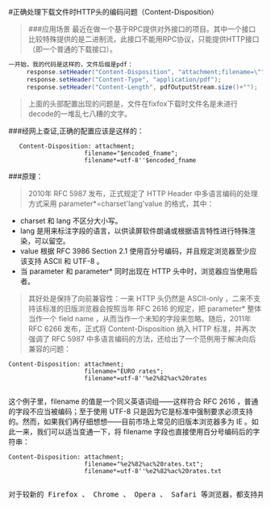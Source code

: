 #正确处理下载文件时HTTP头的编码问题（Content-Disposition）

>###应用场景
最近在做一个基于RPC提供对外接口的项目。其中一个接口比较特殊提供的是二进制流，此接口不能用RPC协议，只能提供HTTP接口（即一个普通的下载接口）。



``` java
一开始，我的代码是这样的，文件后缀是pdf：
     response.setHeader("Content-Disposition", "attachment;filename=\"" + URLEncoder.encode(fileName +".pdf", "UTF-8"));
     response.setHeader("Content-Type", "application/pdf");
     response.setHeader("Content-Length", pdfOutputStream.size()+"");
```

>上面的头部配置出现的问题是，文件在fixfox下载时文件名是未进行decode的一堆乱七八糟的文字。


###经网上查证,正确的配置应该是这样的：

```
   Content-Disposition: attachment;
                     filename="$encoded_fname";
                     filename*=utf-8''$encoded_fname
```

###原理：

>2010年 RFC 5987 发布，正式规定了 HTTP Header 中多语言编码的处理方式采用 parameter*=charset'lang'value 的格式，其中：

* charset 和 lang 不区分大小写。
* lang 是用来标注字段的语言，以供读屏软件朗诵或根据语言特性进行特殊渲染，可以留空。
* value 根据 RFC 3986 Section 2.1 使用百分号编码，并且规定浏览器至少应该支持 ASCII 和 UTF-8 。
* 当 parameter 和 parameter* 同时出现在 HTTP 头中时，浏览器应当使用后者。

>其好处是保持了向前兼容性：一来 HTTP 头仍然是 ASCII-only ，二来不支持该标准的旧版浏览器会按照当年 RFC 2616 的规定，把 parameter* 整体当作一个 field name ，从而当作一个未知的字段来忽略。随后，2011年 RFC 6266 发布，正式将 Content-Disposition 纳入 HTTP 标准，并再次强调了 RFC 5987 中多语言编码的方法，还给出了一个范例用于解决向后兼容的问题：


```
Content-Disposition: attachment;
                     filename="EURO rates";
                     filename*=utf-8''%e2%82%ac%20rates
                     
```

这个例子里，filename 的值是一个同义英语词组——这样符合 RFC 2616 ，普通的字段不应当被编码；至于使用 UTF-8 只是因为它是标准中强制要求必须支持的。然而，如果我们再仔细想想——目前市场上常见的旧版本浏览器多为 IE 。如此一来，我们可以适当变通一下，将 filename 字段也直接使用百分号编码后的字符串：
```
Content-Disposition: attachment;
                     filename="%e2%82%ac%20rates.txt";
                     filename*=utf-8''%e2%82%ac%20rates.txt
                     
```

<pre>对于较新的 Firefox 、 Chrome 、 Opera 、 Safari 等浏览器，都支持并会使用新标准规定的 filename* ，即使它们不会自动解码 filename 也无所谓了；而对于旧版本的IE浏览器，它们无法识别 filename* ，会将其自动忽略并使用旧的 filename（唯一的小瑕疵是必须要有一个英文后缀名）。这样一来就完美解决了多浏览器的多语言兼容问题，既不需要 UA 判断，也较为符合标准。







